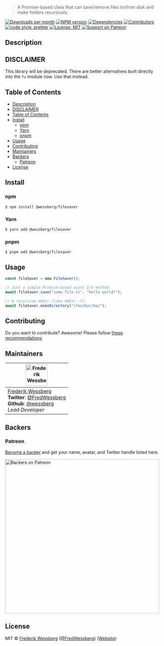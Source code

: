 <!-- SHADOW_SECTION_LOGO_START -->

<!-- SHADOW_SECTION_LOGO_END -->

<!-- SHADOW_SECTION_DESCRIPTION_SHORT_START -->

> A Promise-based class that can save/remove files to/from disk and make folders recursively.

<!-- SHADOW_SECTION_DESCRIPTION_SHORT_END -->

<!-- SHADOW_SECTION_BADGES_START -->

<a href="https://npmcharts.com/compare/%40wessberg%2Ffilesaver?minimal=true"><img alt="Downloads per month" src="https://img.shields.io/npm/dm/%40wessberg%2Ffilesaver.svg"    /></a>
<a href="https://www.npmjs.com/package/%40wessberg%2Ffilesaver"><img alt="NPM version" src="https://badge.fury.io/js/%40wessberg%2Ffilesaver.svg"    /></a>
<a href="https://david-dm.org/wessberg/filesaver"><img alt="Dependencies" src="https://img.shields.io/david/wessberg%2Ffilesaver.svg"    /></a>
<a href="https://github.com/wessberg/filesaver/graphs/contributors"><img alt="Contributors" src="https://img.shields.io/github/contributors/wessberg%2Ffilesaver.svg"    /></a>
<a href="https://github.com/prettier/prettier"><img alt="code style: prettier" src="https://img.shields.io/badge/code_style-prettier-ff69b4.svg?style=flat-square"    /></a>
<a href="https://opensource.org/licenses/MIT"><img alt="License: MIT" src="https://img.shields.io/badge/License-MIT-yellow.svg"    /></a>
<a href="https://www.patreon.com/bePatron?u=11315442"><img alt="Support on Patreon" src="https://img.shields.io/badge/patreon-donate-green.svg"    /></a>

<!-- SHADOW_SECTION_BADGES_END -->

<!-- SHADOW_SECTION_DESCRIPTION_LONG_START -->

## Description

<!-- SHADOW_SECTION_DESCRIPTION_LONG_END -->

## DISCLAIMER

This library will be deprecated. There are better alternatives built directly
into the `fs` module now. Use that instead.

<!-- SHADOW_SECTION_FEATURE_IMAGE_START -->

<!-- SHADOW_SECTION_FEATURE_IMAGE_END -->

<!-- SHADOW_SECTION_TOC_START -->

## Table of Contents

- [Description](#description)
- [DISCLAIMER](#disclaimer)
- [Table of Contents](#table-of-contents)
- [Install](#install)
  - [npm](#npm)
  - [Yarn](#yarn)
  - [pnpm](#pnpm)
- [Usage](#usage)
- [Contributing](#contributing)
- [Maintainers](#maintainers)
- [Backers](#backers)
  - [Patreon](#patreon)
- [License](#license)

<!-- SHADOW_SECTION_TOC_END -->

<!-- SHADOW_SECTION_INSTALL_START -->

## Install

### npm

```
$ npm install @wessberg/filesaver
```

### Yarn

```
$ yarn add @wessberg/filesaver
```

### pnpm

```
$ pnpm add @wessberg/filesaver
```

<!-- SHADOW_SECTION_INSTALL_END -->

<!-- SHADOW_SECTION_USAGE_START -->

## Usage

<!-- SHADOW_SECTION_USAGE_END -->

```typescript
const fileSaver = new FileSaver();

// Just a simple Promise-based async I/O method.
await fileSaver.save("some_file.ts", "hello world!");

// A recursive mkDir (like mkDir -f).
await fileSaver.makeDirectory("/foo/bar/baz");
```

<!-- SHADOW_SECTION_CONTRIBUTING_START -->

## Contributing

Do you want to contribute? Awesome! Please follow [these recommendations](./CONTRIBUTING.md).

<!-- SHADOW_SECTION_CONTRIBUTING_END -->

<!-- SHADOW_SECTION_MAINTAINERS_START -->

## Maintainers

| <img alt="Frederik Wessberg" src="https://avatars2.githubusercontent.com/u/20454213?s=460&v=4" height="70"   />                                                                                                                  |
| -------------------------------------------------------------------------------------------------------------------------------------------------------------------------------------------------------------------------------- |
| [Frederik Wessberg](mailto:frederikwessberg@hotmail.com)<br><strong>Twitter</strong>: [@FredWessberg](https://twitter.com/FredWessberg)<br><strong>Github</strong>: [@wessberg](https://github.com/wessberg)<br>_Lead Developer_ |

<!-- SHADOW_SECTION_MAINTAINERS_END -->

<!-- SHADOW_SECTION_BACKERS_START -->

## Backers

### Patreon

[Become a backer](https://www.patreon.com/bePatron?u=11315442) and get your name, avatar, and Twitter handle listed here.

<a href="https://www.patreon.com/bePatron?u=11315442"><img alt="Backers on Patreon" src="https://patreon-badge.herokuapp.com/11315442.png"  width="500"  /></a>

<!-- SHADOW_SECTION_BACKERS_END -->

<!-- SHADOW_SECTION_LICENSE_START -->

## License

MIT © [Frederik Wessberg](mailto:frederikwessberg@hotmail.com) ([@FredWessberg](https://twitter.com/FredWessberg)) ([Website](https://github.com/wessberg))

<!-- SHADOW_SECTION_LICENSE_END -->
